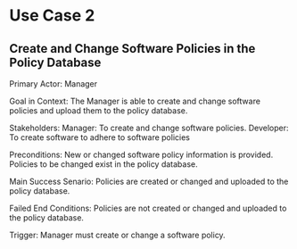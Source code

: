 # Use Case 2

## Create and Change Software Policies in the Policy Database

Primary Actor:
Manager

Goal in Context:
The Manager is able to create and change software policies and upload them to the policy database.

Stakeholders:
Manager: To create and change software policies.
Developer: To create software to adhere to software policies

Preconditions:
New or changed software policy information is provided.
Policies to be changed exist in the policy database.

Main Success Senario:
Policies are created or changed and uploaded to the policy database.

Failed End Conditions:
Policies are not created or changed and uploaded to the policy database.

Trigger:
Manager must create or change a software policy.
